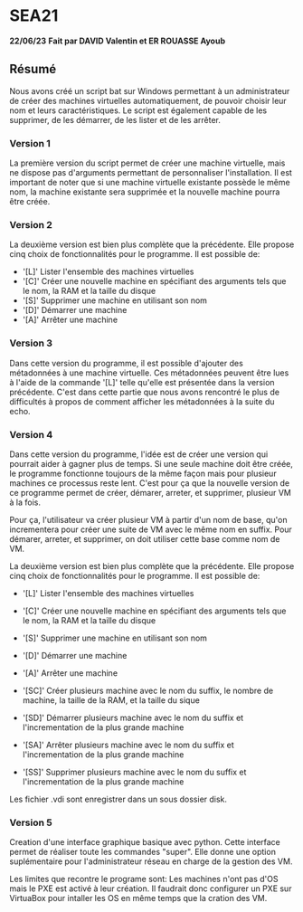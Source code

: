 # SEA21
**22/06/23**
**Fait par DAVID Valentin et ER ROUASSE Ayoub**

## Résumé
Nous avons créé un script bat sur Windows permettant à un administrateur de créer des machines virtuelles automatiquement, de pouvoir choisir leur nom et leurs caractéristiques. Le script est également capable de les supprimer, de les démarrer, de les lister et de les arrêter.

### Version 1
La première version du script permet de créer une machine virtuelle, mais ne dispose pas d'arguments permettant de personnaliser l'installation. Il est important de noter que si une machine virtuelle existante possède le même nom, la machine existante sera supprimée et la nouvelle machine pourra être créée.

### Version 2
La deuxième version est bien plus complète que la précédente. Elle propose cinq choix de fonctionnalités pour le programme. Il est possible de:
- '[L]' Lister l'ensemble des machines virtuelles
- '[C]' Créer une nouvelle machine en spécifiant des arguments tels que le nom, la RAM et la taille du disque
- '[S]' Supprimer une machine en utilisant son nom
- '[D]' Démarrer une machine 
- '[A]' Arrêter une machine

### Version 3
Dans cette version du programme, il est possible d'ajouter des métadonnées à une machine virtuelle. Ces métadonnées peuvent être lues à l'aide de la commande '[L]' telle qu'elle est présentée dans la version précédente. C'est dans cette partie que nous avons rencontré le plus de difficultés à propos de comment afficher les métadonnées à la suite du echo.


### Version 4

Dans cette version du programme, l'idée est de créer une version qui pourrait aider à gagner plus de temps. Si une seule machine doit être créée, le programme fonctionne toujours de la même façon mais pour plusieur machines ce processus reste lent. C'est pour ça que la nouvelle version de ce programme permet de créer, démarer, arreter, et supprimer, plusieur VM à la fois. 

Pour ça,  l'utilisateur va créer plusieur VM à partir d'un nom de base, qu'on incrementera pour créer une suite de VM avec le même nom en suffix. Pour démarer, arreter, et supprimer, on doit utiliser cette base comme nom de VM.

La deuxième version est bien plus complète que la précédente. Elle propose cinq choix de fonctionnalités pour le programme. Il est possible de:
- '[L]' Lister l'ensemble des machines virtuelles
- '[C]' Créer une nouvelle machine en spécifiant des arguments tels que le nom, la RAM et la taille du disque
- '[S]' Supprimer une machine en utilisant son nom
- '[D]' Démarrer une machine 
- '[A]' Arrêter une machine

- '[SC]' Créer plusieurs machine avec le nom du suffix, le nombre de machine, la taille de la RAM, et la taille du sique
- '[SD]' Démarrer plusieurs machine avec le nom du suffix et l'incrementation de la plus grande machine
- '[SA]' Arrêter plusieurs machine avec le nom du suffix et l'incrementation de la plus grande machine
- '[SS]' Supprimer plusieurs machine avec le nom du suffix et l'incrementation de la plus grande machine

Les fichier .vdi sont enregistrer dans un sous dossier disk.

### Version 5

Creation d'une interface graphique basique avec python. Cette interface permet de réaliser toute les commandes "super". Elle donne une option suplémentaire pour l'administrateur réseau en charge de la gestion des VM.

Les limites que recontre le programe sont:
Les machines n'ont pas d'OS mais le PXE est activé à leur création. Il faudrait donc configurer un PXE sur VirtuaBox pour intaller les OS en même temps que la cration des VM.